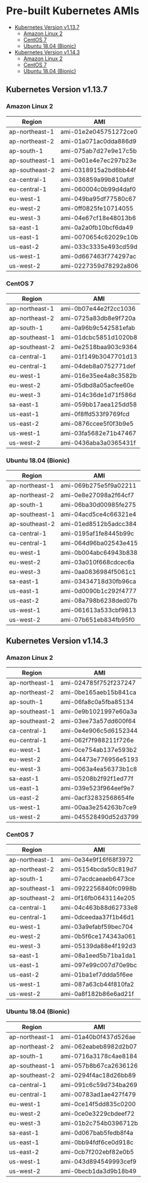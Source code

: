 # Pre-built Kubernetes AMIs  <!-- omit in toc -->

<!-- Below is generated using VSCode yzhang.markdown-all-in-one >

<!-- TOC -->

- [Kubernetes Version v1.13.7](#kubernetes-version-v1137)
  - [Amazon Linux 2](#amazon-linux-2)
  - [CentOS 7](#centos-7)
  - [Ubuntu 18.04 (Bionic)](#ubuntu-1804-bionic)
- [Kubernetes Version v1.14.3](#kubernetes-version-v1143)
  - [Amazon Linux 2](#amazon-linux-2-1)
  - [CentOS 7](#centos-7-1)
  - [Ubuntu 18.04 (Bionic)](#ubuntu-1804-bionic-1)

<!-- TOC -->

## Kubernetes Version v1.13.7

### Amazon Linux 2

| Region         | AMI                   |
| -------------- | --------------------- |
| ap-northeast-1 | ami-01e2e045751272ce0 |
| ap-northeast-2 | ami-01a071ac0dda886d9 |
| ap-south-1     | ami-075ab7d27e9e17c5b |
| ap-southeast-1 | ami-0e01e4e7ec297b23e |
| ap-southeast-2 | ami-0318915a2bd6bb44f |
| ca-central-1   | ami-036859a99b810afdf |
| eu-central-1   | ami-060004c0b99d4daf0 |
| eu-west-1      | ami-049ba95df77580c67 |
| eu-west-2      | ami-0ff0825fe10714055 |
| eu-west-3      | ami-04e67cf18e48013b6 |
| sa-east-1      | ami-0a2a0fb10bcf6da49 |
| us-east-1      | ami-0070654c62029c10b |
| us-east-2      | ami-033c3335e493cd59d |
| us-west-1      | ami-0d667463f774297ac |
| us-west-2      | ami-0227359d78292a806 |

### CentOS 7

| Region         | AMI                   |
| -------------- | --------------------- |
| ap-northeast-1 | ami-0b07e44e2f2cc1036 |
| ap-northeast-2 | ami-0725a83db8e9f720a |
| ap-south-1     | ami-0a96b9c542581efab |
| ap-southeast-1 | ami-01dcbc5851d1020b8 |
| ap-southeast-2 | ami-0e2518baa903c9364 |
| ca-central-1   | ami-01f149b3047701d13 |
| eu-central-1   | ami-04deb8a0752771def |
| eu-west-1      | ami-016e35ee4a8c3582b |
| eu-west-2      | ami-05dbd8a05acfee60e |
| eu-west-3      | ami-014c36de1d71f586d |
| sa-east-1      | ami-059bb17aea125dd58 |
| us-east-1      | ami-0f8ffd533f9769fcd |
| us-east-2      | ami-0876ccee5f0f3b9e5 |
| us-west-1      | ami-03fa5682e71b47467 |
| us-west-2      | ami-0436aba3a0365431f |

### Ubuntu 18.04 (Bionic)

| Region         | AMI                   |
| -------------- | --------------------- |
| ap-northeast-1 | ami-069b275e5f9a02211 |
| ap-northeast-2 | ami-0e8e27098a2f64cf7 |
| ap-south-1     | ami-06ba30d00985fe275 |
| ap-southeast-1 | ami-04acd5ce4c66321e4 |
| ap-southeast-2 | ami-01ed8512b5adcc384 |
| ca-central-1   | ami-0195af1fe8445b99c |
| eu-central-1   | ami-064d96ba02543e415 |
| eu-west-1      | ami-0b004abc64943b838 |
| eu-west-2      | ami-03a010f668cdcec6a |
| eu-west-3      | ami-0aa0836984f5061c1 |
| sa-east-1      | ami-03434718d30fb96ca |
| us-east-1      | ami-0d0090b1c292f4777 |
| us-east-2      | ami-08a798b6238ded07b |
| us-west-1      | ami-061613a533cbf9813 |
| us-west-2      | ami-07b651eb834fb95f0 |

## Kubernetes Version v1.14.3

### Amazon Linux 2

| Region         | AMI                   |
| -------------- | --------------------- |
| ap-northeast-1 | ami-024785f752f237247 |
| ap-northeast-2 | ami-0be165aeb15b841ca |
| ap-south-1     | ami-06fa8c0a5fba85134 |
| ap-southeast-1 | ami-0e9b1021997e60a3a |
| ap-southeast-2 | ami-03ee73a57dd600f64 |
| ca-central-1   | ami-0e4e906c5d6152344 |
| eu-central-1   | ami-062f7f988211f726e |
| eu-west-1      | ami-0ce754ab137e593b2 |
| eu-west-2      | ami-04473e776956e5193 |
| eu-west-3      | ami-0063a4ea56373b1c8 |
| sa-east-1      | ami-05208b2f92f1ed77f |
| us-east-1      | ami-039e523f964eef9e7 |
| us-east-2      | ami-0acf32832568654fe |
| us-west-1      | ami-00aa3e254263b7ce9 |
| us-west-2      | ami-045528490d52d3799 |

### CentOS 7

| Region         | AMI                   |
| -------------- | --------------------- |
| ap-northeast-1 | ami-0e34e9f16f68f3972 |
| ap-northeast-2 | ami-05154bcda50c819d7 |
| ap-south-1     | ami-07acdcaeaeb6473ce |
| ap-southeast-1 | ami-0922256840fc0998b |
| ap-southeast-2 | ami-0f16fb0643114e205 |
| ca-central-1   | ami-04c463b88d62733e8 |
| eu-central-1   | ami-0dceedaa37f1b46d1 |
| eu-west-1      | ami-03a9efabf59bec704 |
| eu-west-2      | ami-0b5f6ce174343a061 |
| eu-west-3      | ami-05139da88e4f192d3 |
| sa-east-1      | ami-08a1eed5b71ba1da1 |
| us-east-1      | ami-097e99c007d70e9bc |
| us-east-2      | ami-01ba1ef7ddda5f6ee |
| us-west-1      | ami-087a63cb44f810fa2 |
| us-west-2      | ami-0a8f182b86e6ad21f |

### Ubuntu 18.04 (Bionic)

| Region         | AMI                   |
| -------------- | --------------------- |
| ap-northeast-1 | ami-01a40b0f437d526ae |
| ap-northeast-2 | ami-062eabeb8982d2b07 |
| ap-south-1     | ami-0716a3178c4ae8184 |
| ap-southeast-1 | ami-057b8b67ca2636126 |
| ap-southeast-2 | ami-0294f4ac18d26bb89 |
| ca-central-1   | ami-091c6c59d734ba269 |
| eu-central-1   | ami-00783ad1ae427f479 |
| eu-west-1      | ami-0ce14f5dd835c0200 |
| eu-west-2      | ami-0ce0e3229cbdeef72 |
| eu-west-3      | ami-01b2c754b0396712b |
| sa-east-1      | ami-0d067bab5fedb8f4a |
| us-east-1      | ami-0bb94fdf6ce0d918c |
| us-east-2      | ami-0cb7f202ebf82e0b5 |
| us-west-1      | ami-043d894549993cef9 |
| us-west-2      | ami-0becb1da3d9b18b49 |